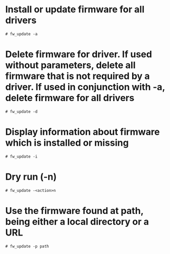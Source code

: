 # Install or update firmware for all drivers
```
# fw_update -a
```

# Delete firmware for driver. If used without parameters, delete all firmware that is not required by a driver. If used in conjunction with -a, delete firmware for all drivers
```
# fw_update -d
```

# Display information about firmware which is installed or missing
```
# fw_update -i
```

# Dry run (-n)
```
# fw_update -<action>n
```

# Use the firmware found at path, being either a local directory or a URL
```
# fw_update -p path
```
